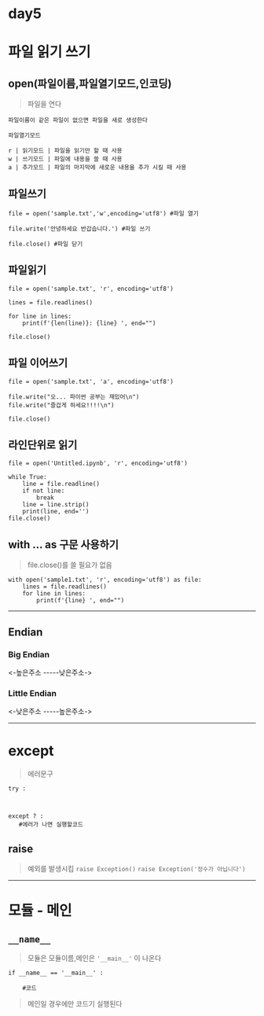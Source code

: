 # day5
# 파일 읽기 쓰기
## open(파일이름,파일열기모드,인코딩)
> 파일을 연다   
```
파일이름이 같은 파일이 없으면 파일을 새로 생성한다   

파일열기모드   

r | 읽기모드 | 파일을 읽기만 할 때 사용   
w | 쓰기모드 | 파일에 내용을 쓸 때 사용   
a | 추가모드 | 파일의 마지막에 새로운 내용을 추가 시킬 때 사용   
```
## 파일쓰기 
```
file = open('sample.txt','w',encoding='utf8') #파일 열기

file.write('안녕하세요 반갑습니다.') #파일 쓰기

file.close() #파일 닫기
```
## 파일읽기
```
file = open('sample.txt', 'r', encoding='utf8')

lines = file.readlines()

for line in lines:
    print(f'{len(line)}: {line} ', end="")

file.close()
```
## 파일 이어쓰기
```
file = open('sample.txt', 'a', encoding='utf8')

file.write("오... 파이썬 공부는 재밌어\n")
file.write("즐겁게 하세요!!!!\n")

file.close()
``` 
## 라인단위로 읽기
```
file = open('Untitled.ipynb', 'r', encoding='utf8')

while True:
    line = file.readline()
    if not line:
        break
    line = line.strip()
    print(line, end='')
file.close()
```
## with ... as 구문 사용하기
> file.close()를 쓸 필요가 없음
```
with open('sample1.txt', 'r', encoding='utf8') as file:
    lines = file.readlines()
    for line in lines:
        print(f'{line} ', end="")
```
-----------------------------------------------------------
## Endian

### Big Endian   
<-높은주소 -----낮은주소->

### Little Endian
<-낮은주소 -----높은주소-> 

-----------------------------------------------------------
# except
> 에러문구
```
try :

 

except ? :
   #에러가 나면 실행할코드
```
## raise
> 예외를 발생시킴
```raise Exception()```
```raise Exception('정수가 아닙니다')```

-----------------------------------------------------------
# 모듈 - 메인

## ```__name__```
> 모듈은 모듈이름,메인은 ```'__main__'``` 이 나온다
```
if __name__ == '__main__' :

	#코드
```
> 메인일 경우에만 코드기 실행된다
